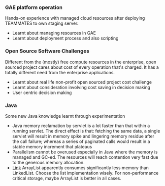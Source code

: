 ### GAE platform operation

Hands-on experience with managed cloud resources after deploying TEAMMATES to own staging server.

* Learnt about managing resources in GAE
* Learnt about deployment process and also scripting

### Open Source Software Challenges

Different from the (mostly) free compute resources in the enterprise, open sourced project cares about cost of every operation that's charged.
It has a totally different need from the enterprise applications.

* Learnt about real life non-profit open sourced project cost challenge
* Learnt about consideration involving cost saving in decision making
* User centric decision making

### Java

Some new Java knowledge learnt through experimentation

* Java memory reclamation by servlet is a lot faster than that within a running servlet. The direct effect is that: fetching the same data, a single servlet will result in memory spike and lingering memory residue after the call failure; whereas a series of paginated calls would result in a stable memory increment that plateaus
* Parallelism cannot be overused especially in Java where the memory is managed and GC-ed. The resources will reach contention very fast due to the generous memory allocation.
* [Link](https://stackoverflow.com/questions/11564352/arraylist-vs-linkedlist-from-memory-allocation-perspective/11564453#11564453) ArrayList apparently consumes significantly less memory than LinkedList. Choose the list implementation wisely. For non-performance critical storage, maybe ArrayList is better in all cases.

